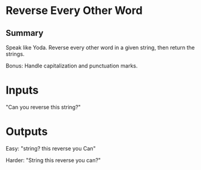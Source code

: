 # Reverse Every Other Word

## Summary

Speak like Yoda. Reverse every other word in a given string, then return the strings.

Bonus: Handle capitalization and punctuation marks.

# Inputs
"Can you reverse this string?"

# Outputs
Easy: "string? this reverse you Can"

Harder: "String this reverse you can?"
